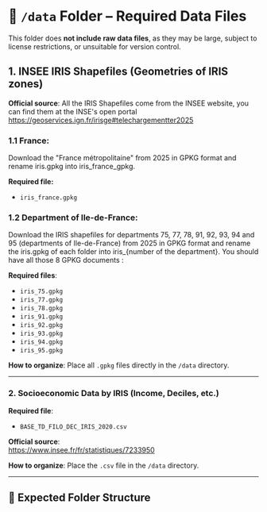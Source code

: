 # 📁 `/data` Folder – Required Data Files

This folder does **not include raw data files**, as they may be large, subject to license restrictions, or unsuitable for version control.

## 1. INSEE IRIS Shapefiles (Geometries of IRIS zones)

**Official source**:
All the IRIS Shapefiles come from the INSEE website, you can find them at the INSE's open portal https://geoservices.ign.fr/irisge#telechargementter2025

### 1.1 France:

Download the "France métropolitaine" from 2025 in GPKG format and rename iris.gpkg into iris_france_gpkg.

**Required file:**
- `iris_france.gpkg`  


### 1.2 Department of Ile-de-France:

Download the IRIS shapefiles for departments 75, 77, 78, 91, 92, 93, 94 and 95 (departments of Ile-de-France) from 2025 in GPKG format and rename the iris.gpkg of each folder into iris_{number of the department}. You should have all those 8 GPKG documents : 

**Required files**:  
- `iris_75.gpkg`  
- `iris_77.gpkg`  
- `iris_78.gpkg`  
- `iris_91.gpkg`  
- `iris_92.gpkg`  
- `iris_93.gpkg`  
- `iris_94.gpkg`  
- `iris_95.gpkg`  

**How to organize**: Place all `.gpkg` files directly in the `/data` directory.

---

### 2. Socioeconomic Data by IRIS (Income, Deciles, etc.)

**Required file**:  
- `BASE_TD_FILO_DEC_IRIS_2020.csv`

**Official source**:  
https://www.insee.fr/fr/statistiques/7233950

**How to organize**: Place the `.csv` file in the `/data` directory.

---

## 📁 Expected Folder Structure

